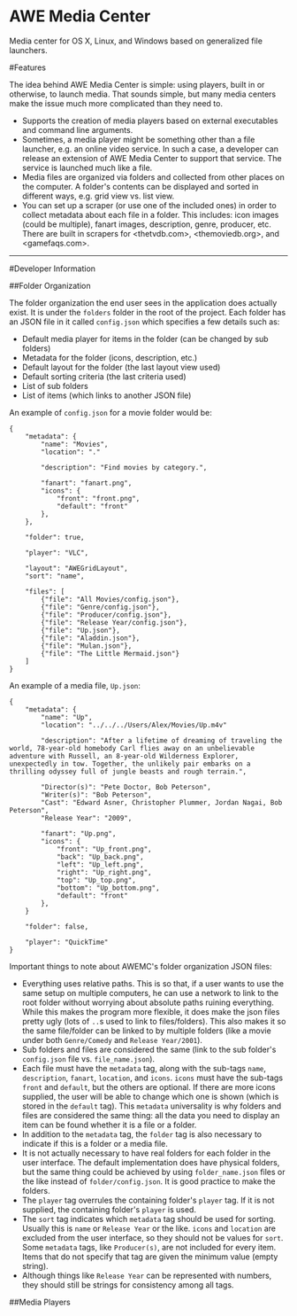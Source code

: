 AWE Media Center
==============

Media center for OS X, Linux, and Windows based on generalized file launchers.

#Features

The idea behind AWE Media Center is simple: using players, built in or otherwise, to launch media.  That sounds simple, but many media centers make the issue much more complicated than they need to.

 + Supports the creation of media players based on external executables and command line arguments.
 + Sometimes, a media player might be something other than a file launcher, e.g. an online video service. In such a case, a developer can release an extension of AWE Media Center to support that service. The service is launched much like a file.
 + Media files are organized via folders and collected from other places on the computer. A folder's contents can be displayed and sorted in different ways, e.g. grid view vs. list view.
 + You can set up a scraper (or use one of the included ones) in order to collect metadata about each file in a folder. This includes: icon images (could be multiple), fanart images, description, genre, producer, etc. There are built in scrapers for <thetvdb.com>, <themoviedb.org>, and <gamefaqs.com>.

---------------

#Developer Information

##Folder Organization

The folder organization the end user sees in the application does actually exist. It is under the `folders` folder in the root of the project. Each folder has an JSON file in it called `config.json` which specifies a few details such as:

 + Default media player for items in the folder (can be changed by sub folders)
 + Metadata for the folder (icons, description, etc.)
 + Default layout for the folder (the last layout view used)
 + Default sorting criteria (the last criteria used)
 + List of sub folders
 + List of items (which links to another JSON file)

An example of `config.json` for a movie folder would be:

```
{
	"metadata": {
		"name": "Movies",
		"location": "."

		"description": "Find movies by category.",

		"fanart": "fanart.png",
		"icons": {
			"front": "front.png",
			"default": "front"
		},
	},

	"folder": true,

	"player": "VLC",

	"layout": "AWEGridLayout",
	"sort": "name",

	"files": [
		{"file": "All Movies/config.json"},
		{"file": "Genre/config.json"},
		{"file": "Producer/config.json"},
		{"file": "Release Year/config.json"},
		{"file": "Up.json"},
		{"file": "Aladdin.json"},
		{"file": "Mulan.json"},
		{"file": "The Little Mermaid.json"}
	]
}
```

An example of a media file, `Up.json`:

```
{
	"metadata": {
		"name": "Up",
		"location": "../../../Users/Alex/Movies/Up.m4v"

		"description": "After a lifetime of dreaming of traveling the world, 78-year-old homebody Carl flies away on an unbelievable adventure with Russell, an 8-year-old Wilderness Explorer, unexpectedly in tow. Together, the unlikely pair embarks on a thrilling odyssey full of jungle beasts and rough terrain.",

		"Director(s)": "Pete Doctor, Bob Peterson",
		"Writer(s)": "Bob Peterson",
		"Cast": "Edward Asner, Christopher Plummer, Jordan Nagai, Bob Peterson",
		"Release Year": "2009",

		"fanart": "Up.png",
		"icons": {
			"front": "Up_front.png",
			"back": "Up_back.png",
			"left": "Up_left.png",
			"right": "Up_right.png",
			"top": "Up_top.png",
			"bottom": "Up_bottom.png",
			"default": "front"
		},
	}

	"folder": false,

	"player": "QuickTime"
}
```

Important things to note about AWEMC's folder organization JSON files:

 + Everything uses relative paths. This is so that, if a user wants to use the same setup on multiple computers, he can use a network to link to the root folder without worrying about absolute paths ruining everything. While this makes the program more flexible, it does make the json files pretty ugly (lots of `..`s used to link to files/folders). This also makes it so the same file/folder can be linked to by multiple folders (like a movie under both `Genre/Comedy` and `Release Year/2001`).
 + Sub folders and files are considered the same (link to the sub folder's `config.json` file vs. `file_name.json`).
 + Each file must have the `metadata` tag, along with the sub-tags `name`, `description`, `fanart`, `location`, and `icons`. `icons` must have the sub-tags `front` and `default`, but the others are optional. If there are more icons supplied, the user will be able to change which one is shown (which is stored in the `default` tag). This `metadata` universality is why folders and files are considered the same thing: all the data you need to display an item can be found whether it is a file or a folder.
 + In addition to the `metadata` tag, the `folder` tag is also necessary to indicate if this is a folder or a media file.
 + It is not actually necessary to have real folders for each folder in the user interface. The default implementation does have physical folders, but the same thing could be achieved by using `folder_name.json` files or the like instead of `folder/config.json`. It is good practice to make the folders.
 + The `player` tag overrules the containing folder's `player` tag. If it is not supplied, the containing folder's `player` is used.
 + The `sort` tag indicates which `metadata` tag should be used for sorting. Usually this is `name` or `Release Year` or the like. `icons` and `location` are excluded from the user interface, so they should not be values for `sort`. Some `metadata` tags, like `Producer(s)`, are not included for every item. Items that do not specify that tag are given the minimum value (empty string).
 + Although things like `Release Year` can be represented with numbers, they should still be strings for consistency among all tags.

##Media Players